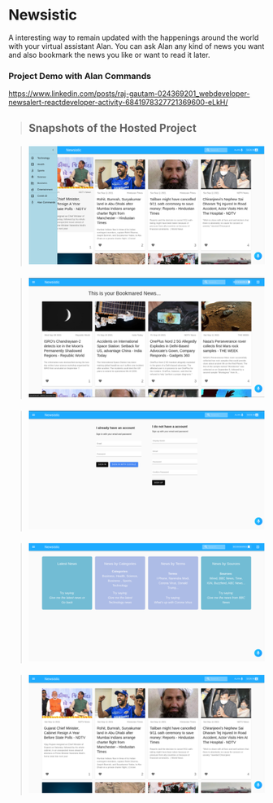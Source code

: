 # Newsistic

A interesting way to remain updated with the happenings around the world with your virtual assistant Alan. You can ask Alan any kind of news you want and also bookmark the news you like or want to read it later.
<br/>

### Project Demo with Alan Commands

<https://www.linkedin.com/posts/raj-gautam-024369201_webdeveloper-newsalert-reactdeveloper-activity-6841978327721369600-eLkH/>

> ## Snapshots of the Hosted Project

> ### ![HomePage](protoypes/HomePageWithSidebar.png)

> ### ![BookmarksPage](protoypes/BookmarksPage.png)

> ### ![SignInPage](protoypes/SignInPage.png)

> ### ![AlanCommandsPage](protoypes/AlanCommandsPage.png)

> ### ![HomePage](protoypes/Homepage.png)
